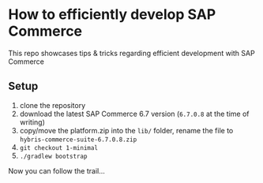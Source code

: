 # How to efficiently develop SAP Commerce

This repo showcases tips & tricks regarding efficient development with SAP
Commerce

## Setup

1. clone the repository
1. download the latest SAP Commerce 6.7 version (`6.7.0.8` at the time of writing)
1. copy/move the platform.zip into the `lib/` folder, rename the file to `hybris-commerce-suite-6.7.0.8.zip`
1. `git checkout 1-minimal`
1. `./gradlew bootstrap`

Now you can follow the trail...
